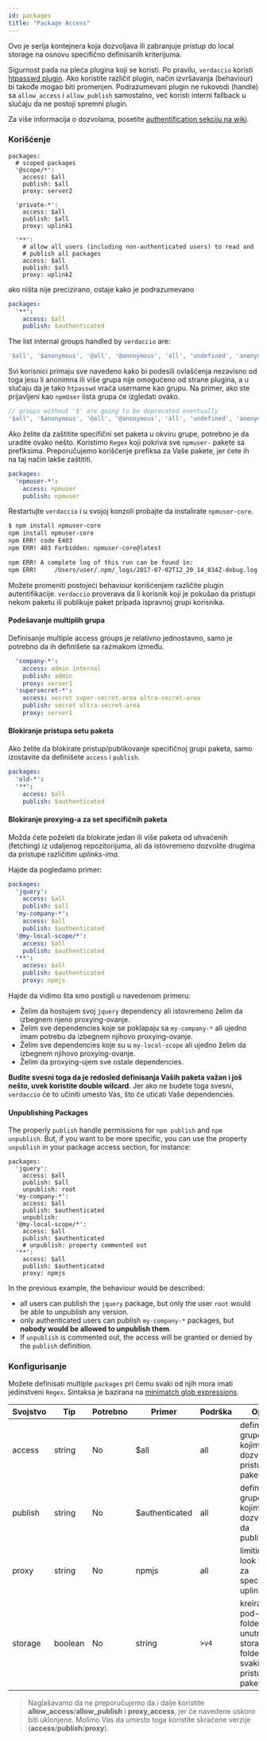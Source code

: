 ```yaml
---
id: packages
title: "Package Access"
---
```


Ovo je serija kontejnera koja dozvoljava ili zabranjuje pristup do local storage na osnovu specifično definisanih kriterijuma.

Sigurnost pada na pleća plugina koji se koristi. Po pravilu, `verdaccio` koristi [htpasswd plugin](https://github.com/verdaccio/verdaccio-htpasswd). Ako koristite različit plugin, način izvršavanja (behaviour) bi takođe mogao biti promenjen. Podrazumevani plugin ne rukovodi (handle) sa `allow_access` i `allow_publish` samostalno, već koristi interni fallback u slučaju da ne postoji spremni plugin.

Za više informacija o dozvolama, posetite [authentification sekciju na wiki](auth.md).

### Korišćenje

```yalm
packages:
  # scoped packages
  '@scope/*':
    access: $all
    publish: $all
    proxy: server2

  'private-*':
    access: $all
    publish: $all
    proxy: uplink1

  '**':
    # allow all users (including non-authenticated users) to read and
    # publish all packages
    access: $all
    publish: $all
    proxy: uplink2
```

ako ništa nije precizirano, ostaje kako je podrazumevano

```yaml
packages:
  '**':
    access: $all
    publish: $authenticated
```

The list internal groups handled by `verdaccio` are:

```js
'$all', '$anonymous', '@all', '@anonymous', 'all', 'undefined', 'anonymous'
```

Svi korisnici primaju sve navedeno kako bi podesili ovlašćenja nezavisno od toga jesu li anonimna ili više grupa nije omogućeno od strane plugina, a u slučaju da je tako `htpasswd` vraća username kao grupu. Na primer, ako ste prijavljeni kao `npmUser` lista grupa će izgledati ovako.

```js
// groups without '$' are going to be deprecated eventually
'$all', '$anonymous', '@all', '@anonymous', 'all', 'undefined', 'anonymous', 'npmUser'
```

Ako želite da zaštitite specifični set paketa u okviru grupe, potrebno je da uradite ovako nešto. Koristimo `Regex` koji pokriva sve `npmuser-` pakete sa prefiksima. Preporučujemo korišćenje prefiksa za Vaše pakete, jer ćete ih na taj način lakše zaštititi.

```yaml
packages:
  'npmuser-*':
    access: npmuser
    publish: npmuser
```

Restartujte `verdaccio` i u svojoj konzoli probajte da instalirate `npmuser-core`.

```bash
$ npm install npmuser-core
npm install npmuser-core
npm ERR! code E403
npm ERR! 403 Forbidden: npmuser-core@latest

npm ERR! A complete log of this run can be found in:
npm ERR!     /Users/user/.npm/_logs/2017-07-02T12_20_14_834Z-debug.log
```

Možete promeniti postojeći behaviour korišćenjem različite plugin autentifikacije. `verdaccio` proverava da li korisnik koji je pokušao da pristupi nekom paketu ili publikuje paket pripada ispravnoj grupi korisnika.

#### Podešavanje multiplih grupa

Definisanje multiple access groups je relativno jednostavno, samo je potrebno da ih definišete sa razmakom između.

```yaml
  'company-*':
    access: admin internal
    publish: admin
    proxy: server1
  'supersecret-*':
    access: secret super-secret-area ultra-secret-area
    publish: secret ultra-secret-area
    proxy: server1
```

#### Blokiranje pristupa setu paketa

Ako želite da blokirate pristup/publikovanje specifičnoj grupi paketa, samo izostavite da definišete `access` i `publish`.

```yaml
packages:
  'old-*':
  '**':
    access: $all
    publish: $authenticated
```

#### Blokiranje proxying-a za set specifičnih paketa

Možda ćete poželeti da blokirate jedan ili više paketa od uhvaćenih (fetching) iz udaljenog repozitorijuma, ali da istovremeno dozvolite drugima da pristupe različitim *uplinks-ima*.

Hajde da pogledamo primer:

```yaml
packages:
  'jquery':
    access: $all
    publish: $all
  'my-company-*':
    access: $all
    publish: $authenticated
  '@my-local-scope/*':
    access: $all
    publish: $authenticated
  '**':
    access: $all
    publish: $authenticated
    proxy: npmjs
```

Hajde da vidimo šta smo postigli u navedenom primeru:

* Želim da hostujem svoj `jquery` dependency ali istovremeno želim da izbegnem njeno proxying-ovanje.
* Želim sve dependencies koje se poklapaju sa `my-company-*` ali ujedno imam potrebu da izbegnem njihovo proxying-ovanje.
* Želim sve dependencies koje su u `my-local-scope` ali ujedno želim da izbegnem njihovo proxying-ovanje.
* Želim da proxying-ujem sve ostale dependencies.

**Budite svesni toga da je redosled definisanja Vaših paketa važan i još nešto, uvek koristite double wilcard**. Jer ako ne budete toga svesni, `verdaccio` će to učiniti umesto Vas, što će uticati Vaše dependencies.

#### Unpublishing Packages

The properly `publish` handle permissions for `npm publish` and `npm unpublish`. But, if you want to be more specific, you can use the property `unpublish` in your package access section, for instance:

```yalm
packages:
  'jquery':
    access: $all
    publish: $all
    unpublish: root
  'my-company-*':
    access: $all
    publish: $authenticated
    unpublish: 
  '@my-local-scope/*':
    access: $all
    publish: $authenticated
    # unpublish: property commented out
  '**':
    access: $all
    publish: $authenticated
    proxy: npmjs
```

In the previous example, the behaviour would be described:

* all users can publish the `jquery` package, but only the user `root` would be able to unpublish any version.
* only authenticated users can publish `my-company-*` packages, but **nobody would be allowed to unpublish them**.
* If `unpublish` is commented out, the access will be granted or denied by the `publish` definition.

### Konfigurisanje

Možete definisati multiple `packages` pri čemu svaki od njih mora imati jedinstveni `Regex`. Sintaksa je bazirana na [minimatch glob expressions](https://github.com/isaacs/minimatch).

| Svojstvo | Tip     | Potrebno | Primer         | Podrška  | Opis                                                                |
| -------- | ------- | -------- | -------------- | -------- | ------------------------------------------------------------------- |
| access   | string  | No       | $all           | all      | definiše grupe kojima je dozvoljen pristup paketu                   |
| publish  | string  | No       | $authenticated | all      | definiše grupe kojima je dozvoljeno da publikuju                    |
| proxy    | string  | No       | npmjs          | all      | limitira look ups za specifični uplink                              |
| storage  | boolean | No       | string         | `>v4` | kreira pod-folder unutrar storage foldera za svaki pristup paketima |

> Naglašavamo da ne preporučujemo da i dalje koristite **allow_access**/**allow_publish** i **proxy_access**, jer će navedene uskoro biti uklonjene. Molimo Vas da umesto toga koristite skraćene verzije (**access**/**publish**/**proxy**).